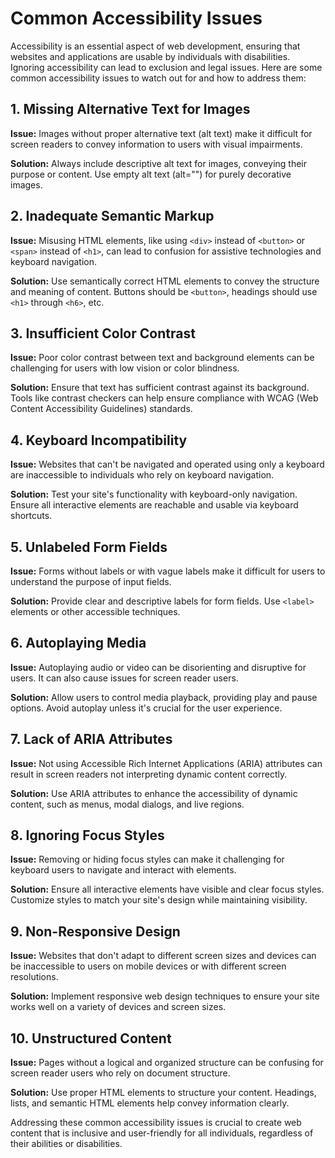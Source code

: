 # Common Accessibility Issues

Accessibility is an essential aspect of web development, ensuring that websites and applications are usable by individuals with disabilities. Ignoring accessibility can lead to exclusion and legal issues. Here are some common accessibility issues to watch out for and how to address them:

## 1. Missing Alternative Text for Images

**Issue:** Images without proper alternative text (alt text) make it difficult for screen readers to convey information to users with visual impairments.

**Solution:** Always include descriptive alt text for images, conveying their purpose or content. Use empty alt text (alt="") for purely decorative images.

## 2. Inadequate Semantic Markup

**Issue:** Misusing HTML elements, like using `<div>` instead of `<button>` or `<span>` instead of `<h1>`, can lead to confusion for assistive technologies and keyboard navigation.

**Solution:** Use semantically correct HTML elements to convey the structure and meaning of content. Buttons should be `<button>`, headings should use `<h1>` through `<h6>`, etc.

## 3. Insufficient Color Contrast

**Issue:** Poor color contrast between text and background elements can be challenging for users with low vision or color blindness.

**Solution:** Ensure that text has sufficient contrast against its background. Tools like contrast checkers can help ensure compliance with WCAG (Web Content Accessibility Guidelines) standards.

## 4. Keyboard Incompatibility

**Issue:** Websites that can't be navigated and operated using only a keyboard are inaccessible to individuals who rely on keyboard navigation.

**Solution:** Test your site's functionality with keyboard-only navigation. Ensure all interactive elements are reachable and usable via keyboard shortcuts.

## 5. Unlabeled Form Fields

**Issue:** Forms without labels or with vague labels make it difficult for users to understand the purpose of input fields.

**Solution:** Provide clear and descriptive labels for form fields. Use `<label>` elements or other accessible techniques.

## 6. Autoplaying Media

**Issue:** Autoplaying audio or video can be disorienting and disruptive for users. It can also cause issues for screen reader users.

**Solution:** Allow users to control media playback, providing play and pause options. Avoid autoplay unless it's crucial for the user experience.

## 7. Lack of ARIA Attributes

**Issue:** Not using Accessible Rich Internet Applications (ARIA) attributes can result in screen readers not interpreting dynamic content correctly.

**Solution:** Use ARIA attributes to enhance the accessibility of dynamic content, such as menus, modal dialogs, and live regions.

## 8. Ignoring Focus Styles

**Issue:** Removing or hiding focus styles can make it challenging for keyboard users to navigate and interact with elements.

**Solution:** Ensure all interactive elements have visible and clear focus styles. Customize styles to match your site's design while maintaining visibility.

## 9. Non-Responsive Design

**Issue:** Websites that don't adapt to different screen sizes and devices can be inaccessible to users on mobile devices or with different screen resolutions.

**Solution:** Implement responsive web design techniques to ensure your site works well on a variety of devices and screen sizes.

## 10. Unstructured Content

**Issue:** Pages without a logical and organized structure can be confusing for screen reader users who rely on document structure.

**Solution:** Use proper HTML elements to structure your content. Headings, lists, and semantic HTML elements help convey information clearly.

Addressing these common accessibility issues is crucial to create web content that is inclusive and user-friendly for all individuals, regardless of their abilities or disabilities.
